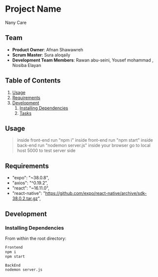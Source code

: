 # Project Name

Nany Care

## Team

- **Product Owner**: Afnan Shawawreh
- **Scrum Master**: Sura aloqaily
- **Development Team Members**: Rawan abu-seini, Yousef mohammad , Nosiba Elayan

## Table of Contents

1. [Usage](#Usage)
2. [Requirements](#requirements)
3. [Development](#development)
   1. [Installing Dependencies](#installing-dependencies)
   2. [Tasks](#tasks)

## Usage

> inside front-end run "npm i"
> inside front-end run "npm start"
> inside back-end run "nodemon server.js"
> inside your browser go to local host 5000 to test server side

## Requirements

- "expo": "~38.0.8",
- "axios": "^0.19.2",
- "react": "~16.11.0",
- "react-native": "https://github.com/expo/react-native/archive/sdk-38.0.2.tar.gz",

## Development

### Installing Dependencies

From within the root directory:

```sh
Frontend
npm i
npm start

BackEnd
nodemon server.js
```
